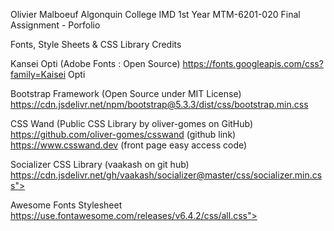 Olivier Malboeuf
Algonquin College IMD 1st Year
MTM-6201-020 Final Assignment - Porfolio

Fonts, Style Sheets & CSS Library Credits

Kansei Opti (Adobe Fonts : Open Source)
https://fonts.googleapis.com/css?family=Kaisei Opti

Bootstrap Framework (Open Source under MIT License)
https://cdn.jsdelivr.net/npm/bootstrap@5.3.3/dist/css/bootstrap.min.css

CSS Wand (Public CSS Library by oliver-gomes on GitHub)
https://github.com/oliver-gomes/csswand (github link)
https://www.csswand.dev (front page easy access code)

Socializer CSS Library (vaakash on git hub)
https://cdn.jsdelivr.net/gh/vaakash/socializer@master/css/socializer.min.css">

Awesome Fonts Stylesheet
https://use.fontawesome.com/releases/v6.4.2/css/all.css">